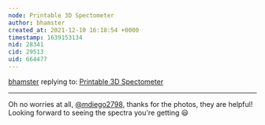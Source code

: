 ```yaml
---
node: Printable 3D Spectometer 
author: bhamster
created_at: 2021-12-10 16:18:54 +0000
timestamp: 1639153134
nid: 28341
cid: 29513
uid: 664477
---
```




[bhamster](../profile/bhamster) replying to: [Printable 3D Spectometer ](../notes/mdiego2798/12-08-2021/printable-3d-spectometer)

----
Oh no worries at all, [@mdiego2798](/profile/mdiego2798), thanks for the photos, they are helpful! Looking forward to seeing the spectra you're getting 😃 